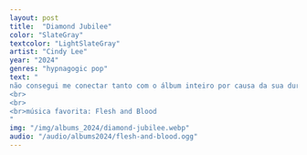 ```yaml
---
layout: post
title:  "Diamond Jubilee"
color: "SlateGray"
textcolor: "LightSlateGray"
artist: "Cindy Lee"
year: "2024"
genres: "hypnagogic pop"
text: "
não consegui me conectar tanto com o álbum inteiro por causa da sua duração, mas algumas das minhas músicas favoritas do ano estão aqui.
<br>
<br>
<br>música favorita: Flesh and Blood
"
img: "/img/albums_2024/diamond-jubilee.webp"
audio: "/audio/albums2024/flesh-and-blood.ogg"
---
```

